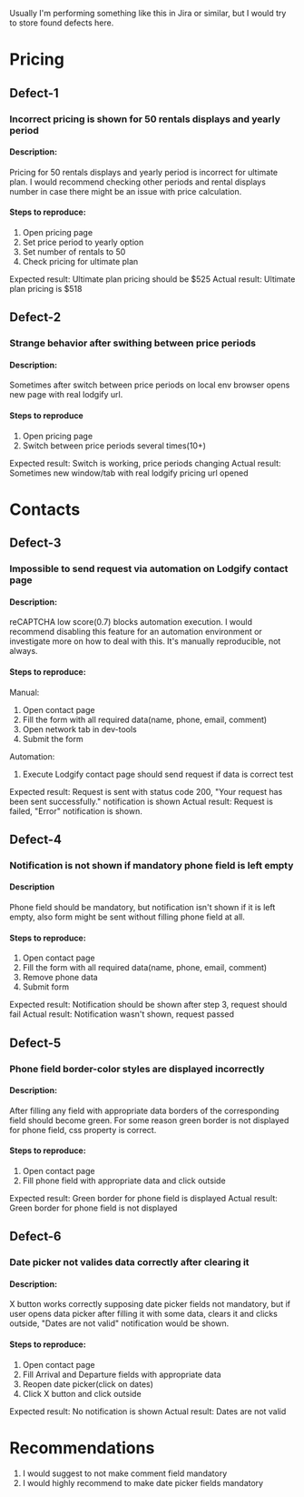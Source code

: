 Usually I'm performing something like this in Jira or similar, but I would try to store found defects here.

# Pricing

## Defect-1

### Incorrect pricing is shown for 50 rentals displays and yearly period

#### Description:

Pricing for 50 rentals displays and yearly period is incorrect for ultimate plan. I would recommend checking other periods and rental displays number in case there might be an issue with price calculation.

#### Steps to reproduce:

1. Open pricing page
2. Set price period to yearly option
3. Set number of rentals to 50
4. Check pricing for ultimate plan

Expected result: Ultimate plan pricing should be $525
Actual result: Ultimate plan pricing is $518

## Defect-2

### Strange behavior after swithing between price periods

#### Description:

Sometimes after switch between price periods on local env browser opens new page with real lodgify url.

#### Steps to reproduce

1. Open pricing page
2. Switch between price periods several times(10+)
 
Expected result: Switch is working, price periods changing
Actual result: Sometimes new window/tab with real lodgify pricing url opened 

# Contacts

## Defect-3

### Impossible to send request via automation on Lodgify contact page 

#### Description:

reCAPTCHA low score(0.7) blocks automation execution. I would recommend disabling this feature for an automation environment or investigate more on how to deal with this. It's manually reproducible, not always.

#### Steps to reproduce:

Manual: 
1. Open contact page
2. Fill the form with all required data(name, phone, email, comment)
3. Open network tab in dev-tools
4. Submit the form

Automation: 
1. Execute Lodgify contact page should send request if data is correct test

Expected result: Request is sent with status code 200, "Your request has been sent successfully." notification is shown
Actual result: Request is failed, "Error" notification is shown.

## Defect-4

### Notification is not shown if mandatory phone field is left empty

#### Description

Phone field should be mandatory, but notification isn't shown if it is left empty, also form might be sent without filling phone field at all.

#### Steps to reproduce:

1. Open contact page
2. Fill the form with all required data(name, phone, email, comment)
3. Remove phone data
4. Submit form

Expected result: Notification should be shown after step 3, request should fail
Actual result: Notification wasn't shown, request passed

## Defect-5

### Phone field border-color styles are displayed incorrectly

#### Description:

After filling any field with appropriate data borders of the corresponding field should become green. For some reason green border is not displayed for phone field, css property is correct.

#### Steps to reproduce:

1. Open contact page
2. Fill phone field with appropriate data and click outside

Expected result: Green border for phone field is displayed
Actual result: Green border for phone field is not displayed

## Defect-6

### Date picker not valides data correctly after clearing it

#### Description:

X button works correctly supposing date picker fields not mandatory, but if user opens data picker after filling it with some data, clears it and clicks outside, "Dates are not valid" notification would be shown.

#### Steps to reproduce:

1. Open contact page
2. Fill Arrival and Departure fields with appropriate data
3. Reopen date picker(click on dates)
4. Click X button and click outside

Expected result: No notification is shown
Actual result: Dates are not valid

# Recommendations

1. I would suggest to not make comment field mandatory
2. I would highly recommend to make date picker fields mandatory

